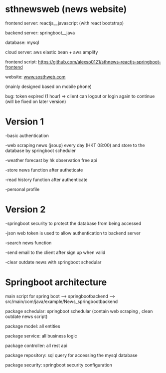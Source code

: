 # sthnewsweb (news website)


frontend server: reactjs__javascript (with react bootstrap)

backend server: springboot__java

database: mysql

cloud server: aws elastic bean + aws amplify

frontend script: https://github.com/alexso0121/sthnews-reactjs-springboot-frontend

website: www.sosthweb.com

(mainly designed based on mobile phone)

bug: token expired (1 hour) => client can logout or login again to continue (will be fixed on later version)

# Version 1
-basic authentication

-web scraping news (jsoup) every day (HKT 08:00) and store to the database by springboot scheduler

-weather forecast by hk observation free api

-store news function after autheticate

-read history function after authenticate

-personal profile

# Version 2
-springboot security to protect the database from being accessed 

-json web token is used to allow authentication to backend server

-search news function

-send email to the client after sign up when valid

-clear outdate news with springboot schedular


# Springboot architecture
main script for spring boot --> springbootbackend --> src/main/com/java/example/News_springbootbackend

package schedular: springboot schedular (contain web scraping , clean outdate news script)

package model: all entities

package service: all business logic

package controller: all rest api

package repository: sql query for accessing the mysql database

package security: springboot security configuration


